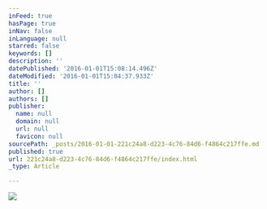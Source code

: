 ```yaml
---
inFeed: true
hasPage: true
inNav: false
inLanguage: null
starred: false
keywords: []
description: ''
datePublished: '2016-01-01T15:08:14.496Z'
dateModified: '2016-01-01T15:04:37.933Z'
title: ''
author: []
authors: []
publisher:
  name: null
  domain: null
  url: null
  favicon: null
sourcePath: _posts/2016-01-01-221c24a8-d223-4c76-84d6-f4864c217ffe.md
published: true
url: 221c24a8-d223-4c76-84d6-f4864c217ffe/index.html
_type: Article

---
```

![](https://the-grid-user-content.s3-us-west-2.amazonaws.com/ca291ee7-f6dd-43fe-a6b8-ce89d2c2fbeb.jpg)